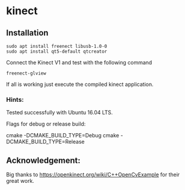 # kinect

## Installation

    sudo apt install freenect libusb-1.0-0 
    sudo apt install qt5-default qtcreator

Connect the Kinect V1 and test with the following command

    freenect-glview

If all is working just execute the compiled kinect application.

### Hints:

Tested successfully with Ubuntu 16.04 LTS.

Flags for debug or release build:

cmake -DCMAKE_BUILD_TYPE=Debug
cmake -DCMAKE_BUILD_TYPE=Release

## Acknowledgement:

Big thanks to https://openkinect.org/wiki/C++OpenCvExample for their great work.
